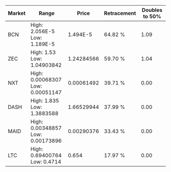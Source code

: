 | Market | Range | Price| Retracement | Doubles to 50% |
| --- | --- | --- | --- | --- |
| BCN | High: 2.056E-5<br />Low: 1.189E-5 | 1.494E-5 | 64.82 % | 1.09 |
| ZEC | High: 1.53<br />Low: 1.04903842 | 1.24284566 | 59.70 % | 1.04 |
| NXT | High: 0.00068307<br />Low: 0.00051147 | 0.00061492 | 39.71 % | 0.00 |
| DASH | High: 1.835<br />Low: 1.3883588 | 1.66529944 | 37.99 % | 0.00 |
| MAID | High: 0.00348857<br />Low: 0.00173896 | 0.00290376 | 33.43 % | 0.00 |
| LTC | High: 0.69400764<br />Low: 0.4714 | 0.654 | 17.97 % | 0.00 |

